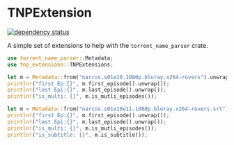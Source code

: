 TNPExtension
============

[![dependency status](https://deps.rs/repo/github/Bas-Man/tnp-extensions/status.svg)](https://deps.rs/repo/github/Bas-Man/tnp-extensions)

A simple set of extensions to help with the `torrent_name_parser` crate.

```rust
use torrent_name_parser::Metadata;
use tnp_extensions::TNPExtensions;

let m = Metadata::from("narcos.s01e10.1080p.bluray.x264-rovers").unwrap();
println!("first Ep:{}", m.first_episode().unwrap());
println!("last Epi:{}", m.last_episode().unwrap());
println!("is_multi: {}", m.is_mutli_episodes());

let m = Metadata::from("narcos.s01e10e11.1080p.bluray.x264-rovers.srt").unwrap();
println!("first Ep:{}", m.first_episode().unwrap());
println!("last Epi:{}", m.last_episode().unwrap());
println!("is_multi: {}", m.is_mutli_episodes());
println!("is_subtitle: {}", m.is_subtitle());
```
